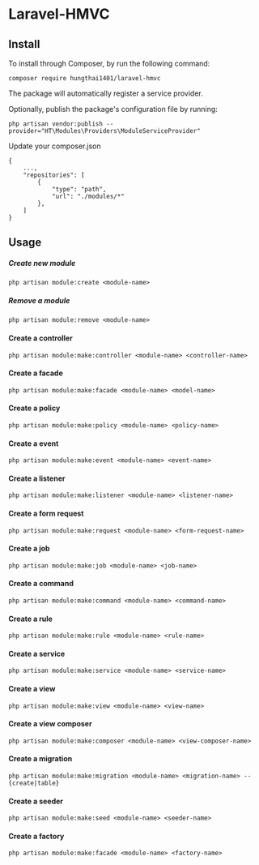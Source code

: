 # Laravel-HMVC

## Install
To install through Composer, by run the following command:
```
composer require hungthai1401/laravel-hmvc
```
The package will automatically register a service provider.

Optionally, publish the package's configuration file by running:

```
php artisan vendor:publish --provider="HT\Modules\Providers\ModuleServiceProvider"
```

Update your composer.json
```
{
    ...,
    "repositories": [
        {
            "type": "path",
            "url": "./modules/*"
        },
    ]
}
```

## Usage
##### Create new module
```
php artisan module:create <module-name>
```
##### Remove a module
```
php artisan module:remove <module-name>
```
#### Create a controller
```
php artisan module:make:controller <module-name> <controller-name>
```
#### Create a facade
```
php artisan module:make:facade <module-name> <model-name>
```
#### Create a policy
```
php artisan module:make:policy <module-name> <policy-name>
```
#### Create a event
```
php artisan module:make:event <module-name> <event-name>
```
#### Create a listener
```
php artisan module:make:listener <module-name> <listener-name>
```
#### Create a form request
```
php artisan module:make:request <module-name> <form-request-name>
```
#### Create a job
```
php artisan module:make:job <module-name> <job-name>
```
#### Create a command
```
php artisan module:make:command <module-name> <command-name>
```
#### Create a rule
```
php artisan module:make:rule <module-name> <rule-name>
```
#### Create a service
```
php artisan module:make:service <module-name> <service-name>
```
#### Create a view
```
php artisan module:make:view <module-name> <view-name>
```
#### Create a view composer
```
php artisan module:make:composer <module-name> <view-composer-name>
```
#### Create a migration
```
php artisan module:make:migration <module-name> <migration-name> --{create|table}
```
#### Create a seeder
```
php artisan module:make:seed <module-name> <seeder-name>
```
#### Create a factory
```
php artisan module:make:facade <module-name> <factory-name>
```

